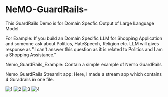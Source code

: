 # NeMO-GuardRails-

This GuardRails Demo is for Domain Specfic Output of Large Language Model

For Example: If you build an Domain Specific LLM for Shopping Application and someone ask about Politics, HateSpeech, Religion etc. LLM will gives response as "I can't answer this question as it is related to Politics and I am a Shopping Assistance."

Nemo_GuardRails_Example: Contain a simple example of Nemo GuardRails

Nemo_GuardRails Streamlit app: Here, I made a stream app which contains 4 Guradrails in one file.


![1](https://github.com/Abhisandy/NeMO-GuardRails-/assets/37812534/1dedbd4f-e1ab-4a3e-853f-93142088fecd)
![2](https://github.com/Abhisandy/NeMO-GuardRails-/assets/37812534/67845ae9-bddb-47fd-b57d-753c2840a552)
![3](https://github.com/Abhisandy/NeMO-GuardRails-/assets/37812534/b232e5fe-790b-4b42-9cd6-76327805d830)
![4](https://github.com/Abhisandy/NeMO-GuardRails-/assets/37812534/2745f3bb-4845-4091-a742-8e3806d94a03)



